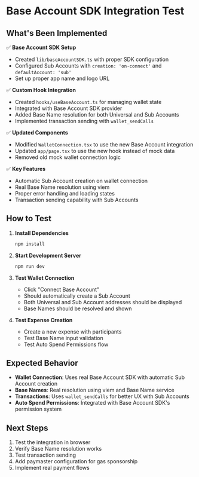 # Base Account SDK Integration Test

## What's Been Implemented

✅ **Base Account SDK Setup**
- Created `lib/baseAccountSDK.ts` with proper SDK configuration
- Configured Sub Accounts with `creation: 'on-connect'` and `defaultAccount: 'sub'`
- Set up proper app name and logo URL

✅ **Custom Hook Integration**
- Created `hooks/useBaseAccount.ts` for managing wallet state
- Integrated with Base Account SDK provider
- Added Base Name resolution for both Universal and Sub Accounts
- Implemented transaction sending with `wallet_sendCalls`

✅ **Updated Components**
- Modified `WalletConnection.tsx` to use the new Base Account integration
- Updated `app/page.tsx` to use the new hook instead of mock data
- Removed old mock wallet connection logic

✅ **Key Features**
- Automatic Sub Account creation on wallet connection
- Real Base Name resolution using viem
- Proper error handling and loading states
- Transaction sending capability with Sub Accounts

## How to Test

1. **Install Dependencies**
   ```bash
   npm install
   ```

2. **Start Development Server**
   ```bash
   npm run dev
   ```

3. **Test Wallet Connection**
   - Click "Connect Base Account"
   - Should automatically create a Sub Account
   - Both Universal and Sub Account addresses should be displayed
   - Base Names should be resolved and shown

4. **Test Expense Creation**
   - Create a new expense with participants
   - Test Base Name input validation
   - Test Auto Spend Permissions flow

## Expected Behavior

- **Wallet Connection**: Uses real Base Account SDK with automatic Sub Account creation
- **Base Names**: Real resolution using viem and Base Name service
- **Transactions**: Uses `wallet_sendCalls` for better UX with Sub Accounts
- **Auto Spend Permissions**: Integrated with Base Account SDK's permission system

## Next Steps

1. Test the integration in browser
2. Verify Base Name resolution works
3. Test transaction sending
4. Add paymaster configuration for gas sponsorship
5. Implement real payment flows
